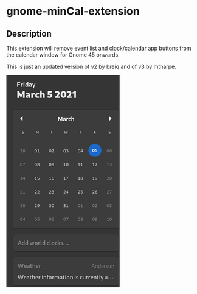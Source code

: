 # gnome-minCal-extension

## Description

This extension will remove event list and clock/calendar app buttons from the calendar window for Gnome 45 onwards.

This is just an updated version of v2 by breiq and of v3 by mtharpe.

![screenshot](minCal.png)

